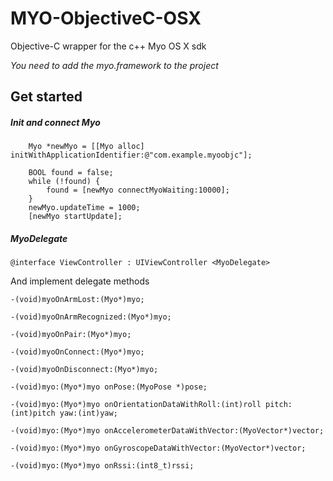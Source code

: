 MYO-ObjectiveC-OSX
==================

Objective-C wrapper for the c++ Myo OS X sdk


*You need to add the myo.framework to the project*


## Get started

##### Init and connect Myo
```
    Myo *newMyo = [[Myo alloc] initWithApplicationIdentifier:@"com.example.myoobjc"];
    
    BOOL found = false;
    while (!found) {
        found = [newMyo connectMyoWaiting:10000];
    }
    newMyo.updateTime = 1000;
    [newMyo startUpdate];
```

##### MyoDelegate
```
@interface ViewController : UIViewController <MyoDelegate>
```

And implement delegate methods

```
-(void)myoOnArmLost:(Myo*)myo;

-(void)myoOnArmRecognized:(Myo*)myo;

-(void)myoOnPair:(Myo*)myo;

-(void)myoOnConnect:(Myo*)myo;

-(void)myoOnDisconnect:(Myo*)myo;

-(void)myo:(Myo*)myo onPose:(MyoPose *)pose;

-(void)myo:(Myo*)myo onOrientationDataWithRoll:(int)roll pitch:(int)pitch yaw:(int)yaw;

-(void)myo:(Myo*)myo onAccelerometerDataWithVector:(MyoVector*)vector;

-(void)myo:(Myo*)myo onGyroscopeDataWithVector:(MyoVector*)vector;

-(void)myo:(Myo*)myo onRssi:(int8_t)rssi;

```
